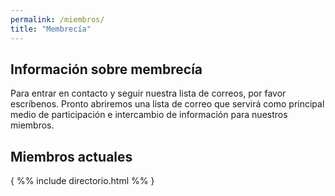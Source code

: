 ```yaml
---
permalink: /miembros/
title: "Membrecía"
---
```


## Información sobre membrecía
Para entrar en contacto y seguir nuestra lista de correos, por favor escríbenos. Pronto abriremos una lista de correo que servirá como principal medio de participación e intercambio de información para nuestros miembros.

## Miembros actuales
{ %% include directorio.html  %% }